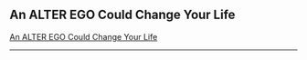 ## An ALTER EGO Could Change Your Life

[An ALTER EGO Could Change Your Life](https://www.youtube.com/watch?v=nHtLk-M6hsE)

---